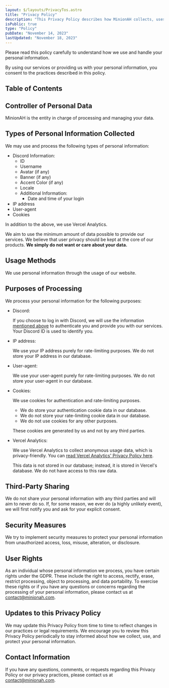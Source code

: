 ```yaml
---
layout: $/layouts/PrivacyTos.astro
title: "Privacy Policy"
description: "This Privacy Policy describes how MinionAH collects, uses, stores, and discloses personal information in compliance with the General Data Protection Regulation (GDPR)."
isPublic: true
type: "Policy"
pubDate: "November 14, 2023"
lastUpdated: "November 18, 2023"
---
```


Please read this policy carefully to understand how we use and handle your personal information.  

By using our services or providing us with your personal information, you consent to the practices described in this policy.

## Table of Contents

## Controller of Personal Data

MinionAH is the entity in charge of processing and managing your data.

## Types of Personal Information Collected

We may use and process the following types of personal information:

- Discord Information:
    - ID
    - Username
    - Avatar (if any)
    - Banner (if any)
    - Accent Color (if any)
    - Locale
  - Additional Information:
    - Date and time of your login
- IP address
- User-agent
- Cookies

In addition to the above, we use Vercel Analytics. 

We aim to use the minimum amount of data possible to provide our services. We believe that user privacy should be kept at the core of our products. **We simply do not want or care about your data.**

## Usage Methods

We use personal information through the usage of our website.

## Purposes of Processing

We process your personal information for the following purposes:

- Discord:

    If you choose to log in with Discord, we will use the information [mentioned above](#types-of-personal-information-collected) to authenticate you and provide you with our services. Your Discord ID is used to identify you.

- IP address:

    We use your IP address purely for rate-limiting purposes. We do not store your IP address in our database.

- User-agent:

    We use your user-agent purely for rate-limiting purposes. We do not store your user-agent in our database.

- Cookies:
  
    We use cookies for authentication and rate-limiting purposes.
    -  We do store your authentication cookie data in our database.
    -  We do not store your rate-limiting cookie data in our database.
    -  We do not use cookies for any other purposes.

    These cookies are generated by us and not by any third parties.  

- Vercel Analytics:

    We use Vercel Analytics to collect anonymous usage data, which is privacy-friendly. You can [read Vercel Analytics' Privacy Policy here](https://vercel.com/docs/analytics/privacy-policy).

    This data is not stored in our database; instead, it is stored in Vercel's database. We do not have access to this raw data.

## Third-Party Sharing

We do not share your personal information with any third parties and will aim to never do so. If, for some reason, we ever do (a highly unlikely event), we will first notify you and ask for your explicit consent.

## Security Measures

We try to implement security measures to protect your personal information from unauthorized access, loss, misuse, alteration, or disclosure. 

## User Rights

As an individual whose personal information we process, you have certain rights under the GDPR. These include the right to access, rectify, erase, restrict processing, object to processing, and data portability. To exercise these rights or if you have any questions or concerns regarding the processing of your personal information, please contact us at [contact@minionah.com](mailto:contact@minionah.com).

## Updates to this Privacy Policy

We may update this Privacy Policy from time to time to reflect changes in our practices or legal requirements. We encourage you to review this Privacy Policy periodically to stay informed about how we collect, use, and protect your personal information.

## Contact Information

If you have any questions, comments, or requests regarding this Privacy Policy or our privacy practices, please contact us at [contact@minionah.com](mailto:contact@minionah.com).